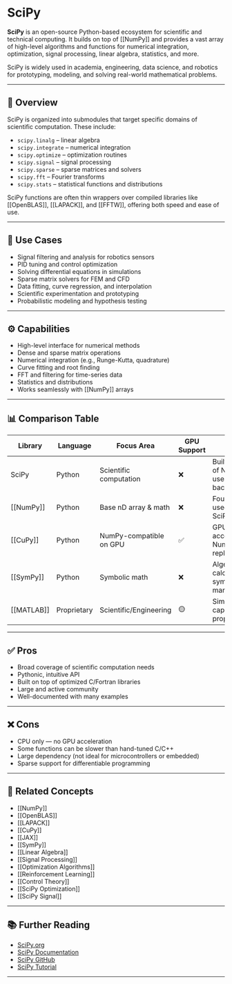 # SciPy

**SciPy** is an open-source Python-based ecosystem for scientific and technical computing. It builds on top of [[NumPy]] and provides a vast array of high-level algorithms and functions for numerical integration, optimization, signal processing, linear algebra, statistics, and more.

SciPy is widely used in academia, engineering, data science, and robotics for prototyping, modeling, and solving real-world mathematical problems.

---

## 🧠 Overview

SciPy is organized into submodules that target specific domains of scientific computation. These include:
- `scipy.linalg` – linear algebra
- `scipy.integrate` – numerical integration
- `scipy.optimize` – optimization routines
- `scipy.signal` – signal processing
- `scipy.sparse` – sparse matrices and solvers
- `scipy.fft` – Fourier transforms
- `scipy.stats` – statistical functions and distributions

SciPy functions are often thin wrappers over compiled libraries like [[OpenBLAS]], [[LAPACK]], and [[FFTW]], offering both speed and ease of use.

---

## 🧪 Use Cases

- Signal filtering and analysis for robotics sensors  
- PID tuning and control optimization  
- Solving differential equations in simulations  
- Sparse matrix solvers for FEM and CFD  
- Data fitting, curve regression, and interpolation  
- Scientific experimentation and prototyping  
- Probabilistic modeling and hypothesis testing

---

## ⚙️ Capabilities

- High-level interface for numerical methods  
- Dense and sparse matrix operations  
- Numerical integration (e.g., Runge-Kutta, quadrature)  
- Curve fitting and root finding  
- FFT and filtering for time-series data  
- Statistics and distributions  
- Works seamlessly with [[NumPy]] arrays

---

## 📊 Comparison Table

| Library        | Language | Focus Area              | GPU Support | Notes                                       |
|----------------|----------|--------------------------|-------------|---------------------------------------------|
| SciPy          | Python   | Scientific computation   | ❌           | Built on top of NumPy, uses CPU backends    |
| [[NumPy]]      | Python   | Base nD array & math     | ❌           | Foundational, used by SciPy                 |
| [[CuPy]]       | Python   | NumPy-compatible on GPU  | ✅           | GPU-accelerated NumPy replacement           |
| [[SymPy]]      | Python   | Symbolic math            | ❌           | Algebra, calculus, symbolic manipulation    |
| [[MATLAB]]     | Proprietary | Scientific/Engineering | 🟡           | Similar capabilities, proprietary           |

---

## ✅ Pros

- Broad coverage of scientific computation needs  
- Pythonic, intuitive API  
- Built on top of optimized C/Fortran libraries  
- Large and active community  
- Well-documented with many examples

---

## ❌ Cons

- CPU only — no GPU acceleration  
- Some functions can be slower than hand-tuned C/C++  
- Large dependency (not ideal for microcontrollers or embedded)  
- Sparse support for differentiable programming

---

## 🔗 Related Concepts

- [[NumPy]]  
- [[OpenBLAS]]  
- [[LAPACK]]  
- [[CuPy]]  
- [[JAX]]  
- [[SymPy]]  
- [[Linear Algebra]]  
- [[Signal Processing]]  
- [[Optimization Algorithms]]  
- [[Reinforcement Learning]]  
- [[Control Theory]]  
- [[SciPy Optimization]]  
- [[SciPy Signal]]

---

## 📚 Further Reading

- [SciPy.org](https://scipy.org)  
- [SciPy Documentation](https://docs.scipy.org/doc/scipy/)  
- [SciPy GitHub](https://github.com/scipy/scipy)  
- [SciPy Tutorial](https://docs.scipy.org/doc/scipy/tutorial/)

---
